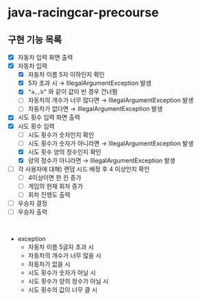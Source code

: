 # java-racingcar-precourse

## 구현 기능 목록

- [x]  자동차 입력 화면 출력
- [x]  자동차 입력
    - [x]  자동차 이름 5자 이하인지 확인
    - [x]  5자 초과 시 → IllegalArgumentException 발생
    - [x]  `“a,,b”` 와 같이 값이 빈 경우 건너뜀
    - [ ] 자동차의 개수가 너무 많다면 → IllegalArgumentException 발생
    - [ ] 자동차가 없다면 → IllegalArgumentException 발생
- [x]  시도 횟수 입력 화면 출력
- [x]  시도 횟수 입력
    - [ ]  시도 횟수가 숫자인지 확인
    - [ ] 시도 횟수가 숫자가 아니라면 → IllegalArgumentException 발생
    - [x]  시도 횟수 양의 정수인지 확인
    - [x]  양의 정수가 아니라면 → IllegalArgumentException 발생
- [ ]  각 사용자에 대해) 랜덤 시드 배정 후 4 이상인지 확인
    - [ ]  4이상이면 한 칸 증가
    - [ ]  게임의 현재 회차 증가
    - [ ] 회차 진행도 출력
- [ ]  우승자 결정
- [ ]  우승자 출력

<br/>

- exception
  - 자동차 이름 5글자 초과 시 
  - 자동차의 개수가 너무 많을 시
  - 자동차가 없을 시
  - 시도 횟수가 숫자가 아닐 시
  - 시도 횟수가 양의 정수가 아닐 시
  - 시도 횟수의 값이 너무 클 시